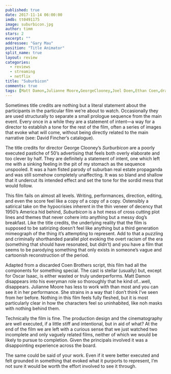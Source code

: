 ```yaml
---
published: true
date: 2017-11-14 06:00:00
imdb: tt0491175
image: suburbicon.jpg
author: timm
stars: 2
excerpt: ""
addressee: "Gary Mau"
position: "Title Animator"
split_name: true
layout: review
categories: 
  - reviews
  - streaming
  - netflix
title: "Suburbicon"
comments: true
tags: [Matt Damon,Julianne Moore,GeorgeClooney,Joel Doen,Ethan Coen,drama,satire]
---
```

Sometimes title credits are nothing but a literal statement about the participants in the particular film we’re about to watch. Occasionally they are used structurally to separate a small prologue sequence from the main event. Every once in a while they are a statement of intent—a way for a director to establish a tone for the rest of the film, often a series of images that evoke what will come, without being directly related to the main narrative (see: David Fincher’s catalogue).

The title credits for director George Clooney’s _Surburbicon_ are a poorly executed pastiche of 50’s advertising that feels both overly elaborate and too clever by half.  They are definitely a statement of intent, one which left me with a sinking feeling in the pit of my stomach as the sequence unspooled. It was a ham fisted parody of suburban real estate propaganda and was still somehow completely unaffecting. It was so bland and shallow that it undercut its intended effect and set the tone for the sordid mess that would follow.

This film fails on almost all levels. Writing, performances, direction, editing, and even the score feel like a copy of a copy of a copy. Ostensibly a satirical take on the hypocrisies inherent in the thin veneer of decency that 1950’s America hid behind, _Suburbicon_ is a hot mess of cross cutting plot lines and themes that never cohere into anything but a messy dog’s breakfast. Like the title credits, the underlying reality that the film is supposed to be satirizing doesn’t feel like anything but a third generation mimeograph of the thing it’s attempting to represent. Add to that a puzzling and criminally shorthanded parallel plot evoking the overt racism of the era (something that should have resonated, but didn’t) and you have a film that seems to be parodying something that only exists in someone’s vague and cartoonish reconstruction of the period.

Adapted from a discarded Coen Brothers script, this film had all the components for something special. The cast is stellar (usually) but, except for Oscar Isaac, is either wasted or truly underperforms. Matt Damon disappears into his everyman role so thoroughly that he kind of...well, disappears. Julianne Moore has less to work with than most and you can see it in her performance. She strains in a way that I don’t think I’ve seen from her before. Nothing in this film feels fully fleshed, but it is most particularly clear in how the characters feel so uninhabited, like noh masks with nothing behind them.

Technically the film is fine. The production design and the cinematography are well executed, if a little stiff and intentional, but in aid of what? At the end of the film we are left with a curious sense that we just watched two incomplete and only vaguely related films, neither of which we would be likely to pursue to completion. Given the principals involved it was a disappointing experience across the board.

The same could be said of your work. Even if it were better executed and felt grounded in something that evoked what it purports to represent, I’m not sure it would be worth the effort involved to see it through.
